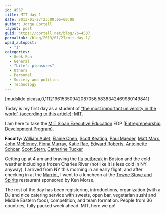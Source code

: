 ```yaml
---
id: 4537
title: MIT day 1
date: 2013-01-27T23:00:05+00:00
author: Jorge Cortell
layout: post
guid: https://cortell.net/blog/?p=4537
permalink: /blog/2013/01/27/mit-day-1/
wpsd_autopost:
  - "1"
categories:
  - Geek Fun
  - General
  - "Life's pleasures"
  - Others
  - Personal
  - Society and politics
  - Technology
---
```

[mudslide:picasa,0,111219615350942087056,5838342469980149841]

Today is my first day as a student of <a title="https://www.bostonmagazine.com/articles/2012/10/mit-important-university-world-harvard/" href="https://www.bostonmagazine.com/articles/2012/10/mit-important-university-world-harvard/" target="_blank">"the most important university in the world" (according to this article)</a>: <a title="https://www.mit.edu/" href="https://www.mit.edu/" target="_blank">MIT</a>.

I am here to take the <a title="https://executive.mit.edu" href="https://executive.mit.edu" target="_blank">MIT Sloan Executive Education</a> EDP (<a title="https://executive.mit.edu/openenrollment/program/entrepreneurship_development_program/15" href="https://executive.mit.edu/openenrollment/program/entrepreneurship_development_program/15" target="_blank">Entrepreneurship Development Program</a>).

<p id="sessionFaculty">
  <strong>Faculty: </strong><a href="https://executive.mit.edu/faculty/profile/58-william-aulet">William Aulet</a>, <a href="https://executive.mit.edu/faculty/profile/287-elaine-chen">Elaine Chen</a>, <a href="https://executive.mit.edu/faculty/profile/132-scott-keating">Scott Keating</a>, <a href="https://executive.mit.edu/faculty/profile/285-paul-maeder">Paul Maeder</a>, <a href="https://executive.mit.edu/faculty/profile/197-matt-marx">Matt Marx</a>, <a href="https://executive.mit.edu/faculty/profile/201-john-mceleney">John McEleney</a>, <a href="https://executive.mit.edu/faculty/profile/21-fiona-murray">Fiona Murray</a>, <a href="https://executive.mit.edu/faculty/profile/269-katie-rae">Katie Rae</a>, <a href="https://executive.mit.edu/faculty/profile/27-edward-roberts">Edward Roberts</a>, <a href="https://executive.mit.edu/faculty/profile/68-antoinette-schoar">Antoinette Schoar</a>, <a href="https://executive.mit.edu/faculty/profile/194-scott-stern">Scott Stern</a>, <a href="https://executive.mit.edu/faculty/profile/223-catherine-tucker">Catherine Tucker</a>
</p>

Getting up at 4 am and braving the <a title="https://www.boston.com/whitecoatnotes/2012/12/29/flu-hits-massachusetts-unusually-early-and-hard/5KBDMCV8mVMwbFRNqqr9pI/story.html" href="https://www.boston.com/whitecoatnotes/2012/12/29/flu-hits-massachusetts-unusually-early-and-hard/5KBDMCV8mVMwbFRNqqr9pI/story.html" target="_blank">flu</a> <a title="https://abcnews.go.com/Health/48-hours-bostons-massive-flu-outbreak/story?id=18215079" href="https://abcnews.go.com/Health/48-hours-bostons-massive-flu-outbreak/story?id=18215079" target="_blank">outbreak</a> in Boston and the cold weather including a frozen Charles River (not like it is less cold in NY anyway), I arrived from NY this morning in an early flight, and after checking in at the <a title="https://www.marriott.com/hotels/travel/boscb-boston-marriott-cambridge/" href="https://www.marriott.com/hotels/travel/boscb-boston-marriott-cambridge/" target="_blank">Marriot</a>, I went to a luncheon at the <a title="https://towneboston.com/" href="https://towneboston.com/" target="_blank">Towne Stove and Spirits</a> restaurant sponsored by Ken Morse.

The rest of the day has been registering, introductions, organization (with a DJ and nice catering service with sweets, open bar, vegetarian sushi and Middle Eastern food), competition, and team formation. People from 36 countries, fully packed week ahead. MIT, here we go!